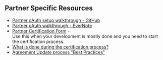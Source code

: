 ## Partner Specific Resources

*  [Partner oAuth setup walkthrough - GitHub](https://github.com/asmusz-adobe/AdobeSign-Resources/blob/master/more/Partner%20oAuth%20Walkthrough.md)
*  [Partner oAuth walkthrough - EverNote](https://www.evernote.com/l/AgVqJ3PjUXpGcLC_Ht4RfPO6079UxKtxvdQ)
*  [Partner Certification Form](https://na1.documents.adobe.com/public/esignWidget?wid=CBFCIBAA3AAABLblqZhArPiODV0YFYM_G1PVuVUqmgnhJAShbu_hNvGLo0Ht_b0sZ6ndwRCFd3ThXVzcQxkI) - </br>Use this when your development is mostly done and you need to start the certification process.
*  [What is done during the certification process?](https://github.com/skaboy71/AdobeSign-resources/blob/master/Answers/Certification-process.md#partner-application-certification)
*  [Agreement Update process "Best Practices"](https://github.com/asmusz-adobe/AdobeSign-Resources/blob/master/more/agreement_status_updates_webhooks_polling.md)
